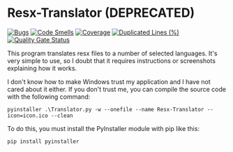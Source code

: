 # Resx-Translator (DEPRECATED)
[![Bugs](https://sonarcloud.io/api/project_badges/measure?project=jesdomtri_Resx-Translator&metric=bugs)](https://sonarcloud.io/summary/new_code?id=jesdomtri_Resx-Translator)
[![Code Smells](https://sonarcloud.io/api/project_badges/measure?project=jesdomtri_Resx-Translator&metric=code_smells)](https://sonarcloud.io/summary/new_code?id=jesdomtri_Resx-Translator)
[![Coverage](https://sonarcloud.io/api/project_badges/measure?project=jesdomtri_Resx-Translator&metric=coverage)](https://sonarcloud.io/summary/new_code?id=jesdomtri_Resx-Translator)
[![Duplicated Lines (%)](https://sonarcloud.io/api/project_badges/measure?project=jesdomtri_Resx-Translator&metric=duplicated_lines_density)](https://sonarcloud.io/summary/new_code?id=jesdomtri_Resx-Translator)
[![Quality Gate Status](https://sonarcloud.io/api/project_badges/measure?project=jesdomtri_Resx-Translator&metric=alert_status)](https://sonarcloud.io/summary/new_code?id=jesdomtri_Resx-Translator)


This program translates resx files to a number of selected languages.
It's very simple to use, so I doubt that it requires instructions or screenshots explaining how it works.

I don't know how to make Windows trust my application and I have not cared about it either. If you don't trust me, you can compile the source code with the following command:

    pyinstaller .\Translator.py -w --onefile --name Resx-Translator --icon=icon.ico --clean

To do this, you must install the PyInstaller module with pip like this: 

    pip install pyinstaller

